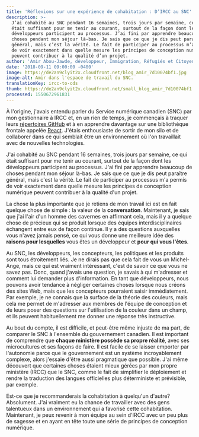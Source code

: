 ```yaml
---
title: 'Réflexions sur une expérience de cohabitation : D’IRCC au SNC'
description: >-
  J’ai cohabité au SNC pendant 16 semaines, trois jours par semaine, ce qui
  était suffisant pour me tenir au courant, surtout de la façon dont les
  développeurs participent au processus. J’ai fini par apprendre beaucoup de
  choses pendant mon séjour là-bas. Je sais que ce que je dis peut paraître
  général, mais c’est la vérité. Le fait de participer au processus m’a permis
  de voir exactement dans quelle mesure les principes de conception numérique
  peuvent contribuer à la qualité d’un projet.
author: 'Amir Abou-Jawde, développeur, Immigration, Réfugiés et Citoyenneté Canada'
date: '2018-09-11 09:00:00 -0400'
image: https://de2an9clyit2x.cloudfront.net/blog_amir_7d10074bf1.jpg
image-alt: Amir dans l'espace de travail du SNC.
translationKey: ircc-to-cds
thumb: https://de2an9clyit2x.cloudfront.net/small_blog_amir_7d10074bf1.jpg
processed: 1550672961831
---
```


À l'origine, j'avais entendu parler du Service numérique canadien (SNC) par mon gestionnaire à IRCC et, en un rien de temps, je commençais à traquer leurs [répertoires GitHub](https://github.com/cds-snc) et à en apprendre davantage sur une bibliothèque frontale appelée [React](https://reactjs.org/). J'étais enthousiaste de sortir de mon silo et de collaborer dans ce qui semblait être un environnement où l'on travaillait avec de nouvelles technologies. 

J'ai cohabité au SNC pendant 16 semaines, trois jours par semaine, ce qui était suffisant pour me tenir au courant, surtout de la façon dont les développeurs participent au processus. J'ai fini par apprendre beaucoup de choses pendant mon séjour là-bas. Je sais que ce que je dis peut paraître général, mais c'est la vérité. Le fait de participer au processus m'a permis de voir exactement dans quelle mesure les principes de conception numérique peuvent contribuer à la qualité d'un projet. 

La chose la plus importante que je retiens de mon travail ici est en fait quelque chose de simple : la valeur de la **conversation**. Maintenant, je sais que j'ai l'air d'un homme des cavernes en affirmant cela, mais il y a quelque chose de précieux qui se produit lorsque des équipes interdisciplinaires échangent entre eux de façon continue. Il y a des questions auxquelles vous n'avez jamais pensé, ce qui vous donne une meilleure idée des **raisons pour lesquelles** vous êtes un développeur et **pour qui vous l'êtes**. 

Au SNC, les développeurs, les concepteurs, les politiques et les produits sont tous étroitement liés. Je ne dirais pas que cela fait de vous un Michel-Ange, mais ce qui est vraiment intéressant, c'est de savoir ce que vous ne savez pas. Donc, quand j'avais une question, je savais à qui m'adresser et comment lui demander plus d'information. En tant que développeurs, nous pouvons avoir tendance à négliger certaines choses lorsque nous créons des sites Web, mais que les concepteurs pourraient saisir immédiatement. Par exemple, je ne connais que la surface de la théorie des couleurs, mais cela me permet de m'adresser aux membres de l'équipe de conception et de leurs poser des questions sur l'utilisation de la couleur dans un champ, et ils peuvent habituellement me donner une réponse très instructive. 

Au bout du compte, il est difficile, et peut-être même injuste de ma part, de comparer le SNC à l'ensemble du gouvernement canadien. Il est important de comprendre que **chaque ministère possède sa propre réalité**, avec ses microcultures et ses façons de faire. Il est facile de se laisser emporter par l'autonomie parce que le gouvernement est un système incroyablement complexe, alors j'essaie d'être aussi pragmatique que possible. J'ai même découvert que certaines choses étaient mieux gérées par mon propre ministère (IRCC) que le SNC, comme le fait de simplifier le déploiement et rendre la traduction des langues officielles plus déterministe et prévisible, par exemple. 

Est-ce que je recommanderais la cohabitation à quelqu'un d'autre? Absolument. J'ai vraiment eu la chance de travailler avec des gens talentueux dans un environnement qui a favorisé cette cohabitation. Maintenant, je peux revenir à mon équipe au sein d'IRCC avec un peu plus de sagesse et en ayant en tête toute une série de principes de conception numérique.

